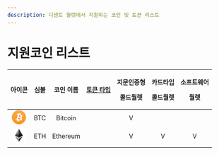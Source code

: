 ```yaml
---
description: 디센트 월렛에서 지원하는 코인 및 토큰 리스트
---
```


# 지원코인 리스트

<table>
  <thead>
    <tr>
      <th style="text-align:center">&#xC544;&#xC774;&#xCF58;</th>
      <th style="text-align:center">&#xC2EC;&#xBCFC;</th>
      <th style="text-align:center">&#xCF54;&#xC778; &#xC774;&#xB984;</th>
      <th style="text-align:center"><a href="token-type.md">&#xD1A0;&#xD070; &#xD0C0;&#xC785;</a>
      </th>
      <th style="text-align:center">
        <p>&#xC9C0;&#xBB38;&#xC778;&#xC99D;&#xD615;</p>
        <p>&#xCF5C;&#xB4DC;&#xC6D4;&#xB81B;</p>
      </th>
      <th style="text-align:center">
        <p>&#xCE74;&#xB4DC;&#xD0C0;&#xC785;</p>
        <p>&#xCF5C;&#xB4DC;&#xC6D4;&#xB81B;</p>
      </th>
      <th style="text-align:center">
        <p>&#xC18C;&#xD504;&#xD2B8;&#xC6E8;&#xC5B4;</p>
        <p>&#xC6D4;&#xB81B;</p>
      </th>
    </tr>
  </thead>
  <tbody>
    <tr>
      <td style="text-align:center">
        <img src="../.gitbook/assets/image (127).png" alt/>
      </td>
      <td style="text-align:center">BTC</td>
      <td style="text-align:center">Bitcoin</td>
      <td style="text-align:center"></td>
      <td style="text-align:center">V</td>
      <td style="text-align:center"></td>
      <td style="text-align:center"></td>
    </tr>
    <tr>
      <td style="text-align:center">
        <img src="../.gitbook/assets/image (161).png" alt/>
      </td>
      <td style="text-align:center">ETH</td>
      <td style="text-align:center">Ethereum</td>
      <td style="text-align:center"></td>
      <td style="text-align:center">V</td>
      <td style="text-align:center">V</td>
      <td style="text-align:center">V</td>
    </tr>
    <tr>
      <td style="text-align:center"></td>
      <td style="text-align:center"></td>
      <td style="text-align:center"></td>
      <td style="text-align:center"></td>
      <td style="text-align:center"></td>
      <td style="text-align:center"></td>
      <td style="text-align:center"></td>
    </tr>
  </tbody>
</table>






